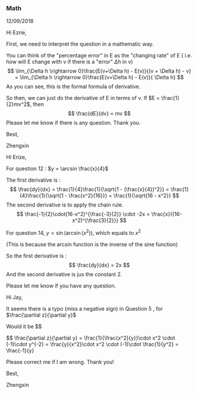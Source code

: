 ### Math

12/09/2018

Hi Ezrie,

First,  we need to interpret the question in a mathematic way. 

You can think of the "percentage error" in E as the "changing rate" of  E ( i.e. how will E change with v if there is a "error"  $\Delta h$ in v)
$$
\lim_{\Delta h \rightarrow 0}\frac{E(v+\Delta h) - E(v)}{(v + \Delta h) - v} = \lim_{\Delta h \rightarrow 0}\frac{E(v+\Delta h) - E(v)}{ \Delta h}
$$
As you can see, this is the formal formula of derivative.

So then, we can just do the derivative of E in terms of v.  If $E = \frac{1}{2}mv^2$, then 
$$
\frac{dE}{dv} = mv
$$
Please let me know if there is any question. Thank you. 



Best,

Zhengxin





Hi Erize,

For question 12 : $y = \arcsin \frac{x}{4}$

The first derivative is : 
$$
\frac{dy}{dx} = \frac{1}{4}\frac{1}{\sqrt{1 - (\frac{x}{4})^2}} = \frac{1}{4}\frac{1}{\sqrt{1 - \frac{x^2}{16}}} = \frac{1}{\sqrt{16 - x^2}}
$$
The second derivative is to apply the chain rule. 
$$
\frac{-1}{2}\cdot(16-x^2)^{\frac{-3}{2}} \cdot -2x =  \frac{x}{(16-x^2)^{\frac{3}{2}}}
$$





For question 14, $y = \sin (\arcsin(x^2))$, which equals to $x^2$

(This is because the arcsin function is the inverse of the sine function)

So the first derivative is : 
$$
\frac{dy}{dx} = 2x
$$
And the second derivative is jus the constant 2. 

Please let me know if you have any question. 





Hi Jay, 



It seems there is a typo (miss a negative sign) in Question 5 , for $\frac{\partial z}{\partial y}$

Would it be
$$

$$
\frac{\partial z}{\partial y} = \frac{1}{\frac{x^2}{y}}\cdot x^2 \cdot (-1)\cdot y^{-2} = \frac{y}{x^2}\cdot x^2 \cdot (-1)\cdot \frac{1}{y^2} = \frac{-1}{y}



Please correct me if I am wrong.  Thank you!

Best,

Zhengxin





